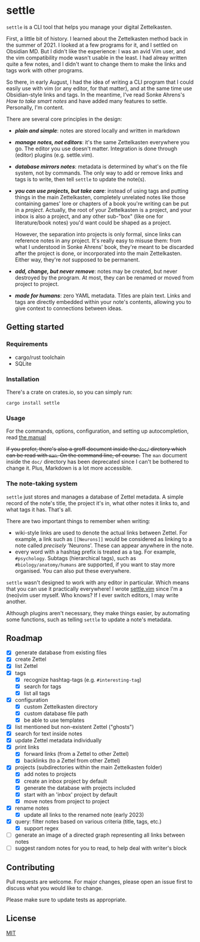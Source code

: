# settle

`settle` is a CLI tool that helps you manage your digital Zettelkasten.

First, a little bit of history. I learned about the Zettelkasten method back in
the summer of 2021. I looked at a few programs for it, and I settled on Obsidian
MD. But I didn't like the experience: I was an avid Vim user, and the vim
compatibility mode wasn't usable in the least. I had alreay written quite a few
notes, and I didn't want to change them to make the links and tags work with
other programs.

So there, in early August, I had the idea of writing a CLI program that I could
easily use with vim (or any editor, for that matter), and at the same time use
Obsidian-style links and tags. In the meantime, I've read Sonke Ahrens's *How to
take smart notes* and have added many features to settle. Personally, I'm
content.

There are several core principles in the design:

- ***plain and simple***: notes are stored locally and written in markdown

- ***manage notes, not editors***: it's the same Zettelkasten everywhere you go.
    The editor you use doesn't matter. Integration is done through (editor)
    plugins (e.g. settle.vim).

- ***database mirrors notes***: metadata is determined by what's on the file
    system, not by commands. The only way to add or remove links and tags is to
    write, then tell `settle` to update the note(s).

- ***you can use projects, but take care***: instead of using tags and putting
    things in the main Zettelkasten, completely unrelated notes like those
    containing games' lore or chapters of a book you're writing can be put in a
    *project*. Actually, the root of your Zettelkasten is a project, and your
    inbox is also a project, and any other sub-"box" (like one for
    literature/book notes) you'd want could be shaped as a project.

    However, the separation into projects is only formal, since links can
    reference notes in any project. It's really easy to misuse them:
    from what I understood in Sonke Ahrens' book, they're meant to be discarded
    after the project is done, or incorporated into the main Zettelkasten.
    Either way, they're *not* supposed to be permanent.

- ***add, change, but never remove***: notes may be created, but never destroyed
    by the program. At most, they can be renamed or moved from project to
    project.

- ***made for humans***: zero YAML metadata. Titles are plain text. Links and tags
    are directly embedded within your note's contents, allowing you to give
    context to connections between ideas.

## Getting started

### Requirements

* cargo/rust toolchain
* SQLite

### Installation

There's a crate on crates.io, so you can simply run:

```
cargo install settle
```

### Usage

For the commands, options, configuration, and setting up autocompletion, read
[the manual](./doc/SETTLE_MANUAL.md)

~~If you prefer, there's also a groff document inside the `doc/` dirctory which
can be read with `man`. On the command line, of course.~~ The `man` document
inside the `doc/` directory has been deprecated since I can't be bothered
to change it. Plus, Markdown is a lot more accessible.

### The note-taking system

`settle` just stores and manages a database of Zettel metadata. A simple record
of the note's title, the project it's in, what other notes it links to, and what
tags it has. That's all.

There are two important things to remember when writing:

- wiki-style links are used to denote the actual links between Zettel. For
    example, a link such as `[[Neurons]]` would be considered as linking to a
    note called *precisely* 'Neurons'. These can appear anywhere in the note.
- every word with a hashtag prefix is treated as a tag. For example,
    `#psychology`. Subtags (hierarchical tags), such as
    `#biology/anatomy/humans` are supported, if you want to stay more organised.
    You can also put these everywhere.

`settle` wasn't designed to work with any editor in particular. Which means that
you can use it practically everywhere! I wrote
[settle.vim](https://github.com/xylous/settle.vim) since I'm a (neo)vim user
myself. Who knows? If I ever switch editors, I may write another.

Although plugins aren't necessary, they make things easier, by automating some
functions, such as telling `settle` to update a note's metadata.

## Roadmap

- [x] generate database from existing files
- [x] create Zettel
- [x] list Zettel
- [x] tags
    - [x] recognize hashtag-tags (e.g. `#interesting-tag`)
    - [x] search for tags
    - [x] list all tags
- [x] configuration
    - [x] custom Zettelkasten directory
    - [x] custom database file path
    - [x] be able to use templates
- [x] list mentioned but non-existent Zettel ("ghosts")
- [x] search for text inside notes
- [x] update Zettel metadata individually
- [x] print links
    - [x] forward links (from a Zettel to other Zettel)
    - [x] backlinks (to a Zettel from other Zettel)
- [x] projects (subdirectories within the main Zettelkasten folder)
    - [x] add notes to projects
    - [x] create an inbox project by default
    - [x] generate the database with projects included
    - [x] start with an 'inbox' project by default
    - [x] move notes from project to project
- [x] rename notes
    - [x] update all links to the renamed note
(early 2023)
- [x] query: filter notes based on various criteria (title, tags, etc.)
    - [x] support regex
- [ ] generate an image of a directed graph representing all links between notes
- [ ] suggest random notes for you to read, to help deal with writer's block

## Contributing

Pull requests are welcome. For major changes, please open an issue first to
discuss what you would like to change.

Please make sure to update tests as appropriate.

## License

[MIT](LICENSE)
